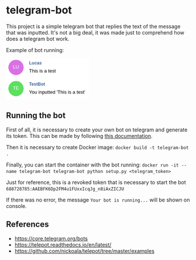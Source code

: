 # telegram-bot
This project is a simple telegram bot that replies the text of the message that was inputted. 
It's not a big deal, it was made just to comprehend how does a telegram bot work.

Example of bot running:

![alt text](docs/example.png)
 
## Running the bot
First of all, it is necessary to create your own bot on telegram and generate its token. 
This can be made by following [this documentation](https://core.telegram.org/bots#3-how-do-i-create-a-bot).

Then it is necessary to create Docker image: `docker build -t telegram-bot .`

Finally, you can start the container with the bot running: `docker run -it --name telegram-bot telegram-bot python setup.py <telegram_token>`

Just for reference, this is a revoked token that is necessary to start the bot `688728785:AAEBFK6Dp2FM4u1FUxxIcqJg_n8iAxZICJU`

If there was no error, the message `Your bot is running...` will be shown on console.

## References
* https://core.telegram.org/bots
* https://telepot.readthedocs.io/en/latest/
* https://github.com/nickoala/telepot/tree/master/examples
